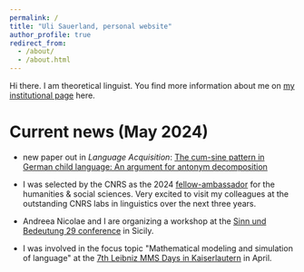 ```yaml
---
permalink: /
title: "Uli Sauerland, personal website"
author_profile: true
redirect_from: 
  - /about/
  - /about.html
---
```


Hi there.  I am theoretical linguist.  You find more information about me on [my institutional page](https://www.leibniz-zas.de/en/people/details/sauerland-uli/uli-sauerland) here.


# Current news (May 2024)

- new paper out in *Language Acquisition*: [The cum-sine pattern in German child language: An argument for antonym decomposition](https://doi.org/10.1080/10489223.2024.2332452)

- I was selected by the CNRS as the 2024 [fellow-ambassador](https://www.cnrs.fr/en/update/cnrs-fellow-ambassadors-second-class-revealed) for the humanities & social sciences.  Very excited to visit my colleagues at the outstanding CNRS labs in linguistics over the next three years.

- Andreea Nicolae and I are organizing a workshop at the [Sinn und Bedeutung 29 conference](https://sub29.unime.it) in Sicily.

- I was involved in the focus topic "Mathematical modeling and simulation of language" at the [7th
  Leibniz MMS Days in Kaiserlautern](www.wias-berlin.de/workshops/MMSDays24/MMS_of_language.jsp) in April.
